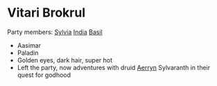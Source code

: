 # Vitari Brokrul
Party members: [Sylvia](PCs/Past/Sylvia.md) [India](PCs/Current/India.md) [Basil](PCs/Past/Basil.md)

- Aasimar
- Paladin
- Golden eyes, dark hair, super hot
- Left the party, now adventures with druid [Aerryn](NPCs/Living/Aerryn.md) Sylvaranth in their quest for godhood